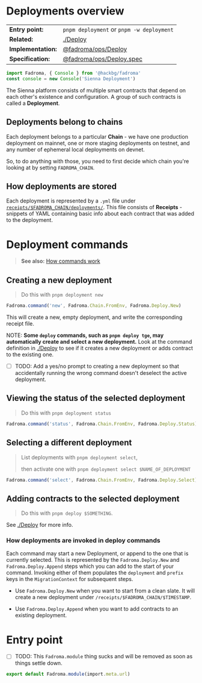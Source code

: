 # Deployments overview

|                     |                                           |
| ------------------- | ----------------------------------------- |
| **Entry point:**    | `pnpm deployment` or `pnpm -w deployment` |
| **Related:**        | [./Deploy](./Deploy)                      |
| **Implementation:** | [@fadroma/ops/Deploy](https://github.com/hackbg/fadroma/blob/v100/packages/ops/Deploy.ts)              |
| **Specification:**  | [@fadroma/ops/Deploy.spec](https://github.com/hackbg/fadroma/blob/v100/packages/ops/Deploy.spec.ts.md) |

```typescript
import Fadroma, { Console } from '@hackbg/fadroma'
const console = new Console('Sienna Deployment')
```

The Sienna platform consists of multiple smart contracts that
depend on each other's existence and configuration. A group of
such contracts is called a **Deployment**.

## Deployments belong to chains

Each deployment belongs to a particular **Chain** - we have one production
deployment on mainnet, one or more staging deployments on testnet,
and any number of ephemeral local deployments on devnet.

So, to do anything with those, you need to first decide which chain
you're looking at by setting `FADROMA_CHAIN`.

## How deployments are stored

Each deployment is represented by a `.yml` file under
[`receipts/$FADROMA_CHAIN/deployments/`](../receipts).
This file consists of **Receipts** - snippets of YAML containing
basic info about each contract that was added to the deployment.

# Deployment commands

> **See also:** [How commands work](./README#how-commands-work)

## Creating a new deployment

> Do this with `pnpm deployment new`

```typescript
Fadroma.command('new', Fadroma.Chain.FromEnv, Fadroma.Deploy.New)
```

This will create a new, empty deployment, and write the corresponding receipt file.

NOTE: **Some `deploy` commands, such as `pnpm deploy tge`, may automatically create
and select a new deployment.** Look at the command definition in [./Deploy](./Deploy.ts.md)
to see if it creates a new deployment or adds contract to the existing one.

* [ ] TODO: Add a yes/no prompt to creating a new deployment so that accidentally
  running the wrong command doesn't deselect the active deployment.

## Viewing the status of the selected deployment

> Do this with `pnpm deployment status`

```typescript
Fadroma.command('status', Fadroma.Chain.FromEnv, Fadroma.Deploy.Status)
```

## Selecting a different deployment

> List deployments with `pnpm deployment select`,
>
> then activate one with `pnpm deployment select $NAME_OF_DEPLOYMENT`

```typescript
Fadroma.command('select', Fadroma.Chain.FromEnv, Fadroma.Deploy.Select)
```

## Adding contracts to the selected deployment

> Do this with `pnpm deploy $SOMETHING`.

See [./Deploy](./Deploy.ts.md) for more info.

### How deployments are invoked in deploy commands

Each command may start a new Deployment, or append to the one that is currently selected.
This is represented by the `Fadroma.Deploy.New` and `Fadroma.Deploy.Append` steps which
you can add to the start of your command. Invoking either of them populates the
`deployment` and `prefix` keys in the `MigrationContext` for subsequent steps.

* Use `Fadroma.Deploy.New` when you want to start from a clean slate.
  It will create a new deployment under `/receipts/$FADROMA_CHAIN/$TIMESTAMP`.

* Use `Fadroma.Deploy.Append` when you want to add contracts to an
  existing deployment.

# Entry point

* [ ] TODO: This `Fadroma.module` thing sucks and will be removed as soon as things settle down.

```typescript
export default Fadroma.module(import.meta.url)
```
